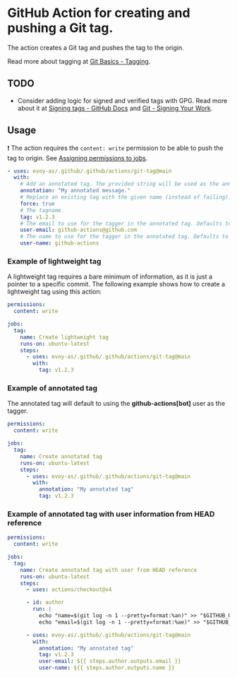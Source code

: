 # GitHub Action for creating and pushing a Git tag.

The action creates a Git tag and pushes the tag to the origin.

Read more about tagging at [Git Basics - Tagging](https://git-scm.com/book/en/v2/Git-Basics-Tagging).

## TODO

- Consider adding logic for signed and verified tags with GPG. Read more about it at [Signing tags - GitHub Docs](https://docs.github.com/en/authentication/managing-commit-signature-verification/signing-tags) and [Git - Signing Your Work](https://git-scm.com/book/en/v2/Git-Tools-Signing-Your-Work).

## Usage

:exclamation: The action requires the `content: write` permission to be able to push the tag to origin. See [Assigning permissions to jobs](https://docs.github.com/en/actions/using-jobs/assigning-permissions-to-jobs).

```yaml
- uses: evoy-as/.github/.github/actions/git-tag@main
  with:
    # Add an annotated tag. The provided string will be used as the annotation message. Defaults to null.
    annotation: "My annotated message."
    # Replace an existing tag with the given name (instead of failing). Defaults to false.
    force: true
    # The tagname.
    tag: v1.2.3
    # The email to use for the tagger in the annotated tag. Defaults to github-actions[bot]@users.noreply.github.com.
    user-email: github-actions@github.com
    # The name to use for the tagger in the annotated tag. Defaults to github-actions.
    user-name: github-actions
```

### Example of lightweight tag

A lightweight tag requires a bare minimum of information, as it is just a pointer to a specific commit. The following example shows how to create a lightweight tag using this action:

```yaml
permissions:
  content: write

jobs:
  tag:
    name: Create lightweight tag
    runs-on: ubuntu-latest
    steps:
      - uses: evoy-as/.github/.github/actions/git-tag@main
        with:
          tag: v1.2.3
```

### Example of annotated tag

The annotated tag will default to using the **github-actions[bot]** user as the tagger.

```yaml
permissions:
  content: write

jobs:
  tag:
    name: Create annotated tag
    runs-on: ubuntu-latest
    steps:
      - uses: evoy-as/.github/.github/actions/git-tag@main
        with:
          annotation: "My annotated tag"
          tag: v1.2.3
```

### Example of annotated tag with user information from HEAD reference

```yaml
permissions:
  content: write

jobs:
  tag:
    name: Create annotated tag with user from HEAD reference
    runs-on: ubuntu-latest
    steps:
      - uses: actions/checkout@v4

      - id: author
        run: |
          echo "name=$(git log -n 1 --pretty=format:%an)" >> "$GITHUB_OUTPUT"
          echo "email=$(git log -n 1 --pretty=format:%ae)" >> "$GITHUB_OUTPUT"

      - uses: evoy-as/.github/.github/actions/git-tag@main
        with:
          annotation: "My annotated tag"
          tag: v1.2.3
          user-email: ${{ steps.author.outputs.email }}
          user-name: ${{ steps.author.outputs.name }}
```
